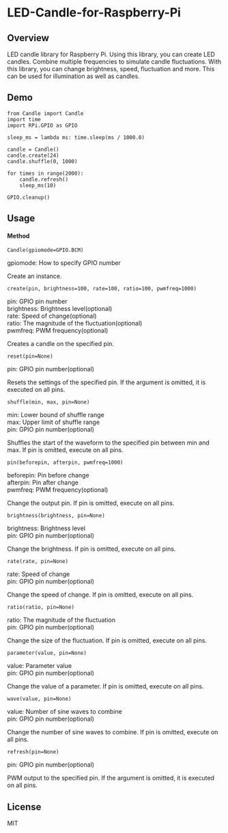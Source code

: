 LED-Candle-for-Raspberry-Pi
====

## Overview

LED candle library for Raspberry Pi. Using this library, you can create LED candles. Combine multiple frequencies to simulate candle fluctuations.
With this library, you can change brightness, speed, fluctuation and more. This can be used for illumination as well as candles.

## Demo

````python:example
from Candle import Candle
import time
import RPi.GPIO as GPIO

sleep_ms = lambda ms: time.sleep(ms / 1000.0)

candle = Candle()
candle.create(24)
candle.shuffle(0, 1000)

for times in range(2000):
    candle.refresh()
    sleep_ms(10)

GPIO.cleanup()
````

## Usage

#### Method

````python:example
Candle(gpiomode=GPIO.BCM)
````

gpiomode: How to specify GPIO number

Create an instance.

````python:example
create(pin, brightness=100, rate=100, ratio=100, pwmfreq=1000)
````

pin: GPIO pin number  
brightness: Brightness level(optional)  
rate: Speed ​​of change(optional)  
ratio: The magnitude of the fluctuation(optional)  
pwmfreq: PWM frequency(optional)

Creates a candle on the specified pin.

````python:example
reset(pin=None)
````

pin: GPIO pin number(optional)

Resets the settings of the specified pin.
If the argument is omitted, it is executed on all pins.

````python:example
shuffle(min, max, pin=None)
````

min: Lower bound of shuffle range  
max: Upper limit of shuffle range  
pin: GPIO pin number(optional)

Shuffles the start of the waveform to the specified pin between min and max.
If pin is omitted, execute on all pins.

````python:example
pin(beforepin, afterpin, pwmfreq=1000)
````

beforepin: Pin before change  
afterpin: Pin after change  
pwmfreq: PWM frequency(optional)

Change the output pin.
If pin is omitted, execute on all pins.

````python:example
brightness(brightness, pin=None)
````

brightness: Brightness level  
pin: GPIO pin number(optional)

Change the brightness.
If pin is omitted, execute on all pins.

````python:example
rate(rate, pin=None)
````

rate: Speed ​​of change  
pin: GPIO pin number(optional)

Change the speed of change.
If pin is omitted, execute on all pins.

````python:example
ratio(ratio, pin=None)
````

ratio: The magnitude of the fluctuation  
pin: GPIO pin number(optional)

Change the size of the fluctuation.
If pin is omitted, execute on all pins.

````python:example
parameter(value, pin=None)
````

value: Parameter value  
pin: GPIO pin number(optional)

Change the value of a parameter.
If pin is omitted, execute on all pins.

````python:example
wave(value, pin=None)
````

value: Number of sine waves to combine  
pin: GPIO pin number(optional)

Change the number of sine waves to combine.
If pin is omitted, execute on all pins.

````python:example
refresh(pin=None)
````

pin: GPIO pin number(optional)

PWM output to the specified pin.
If the argument is omitted, it is executed on all pins.

## License

MIT
